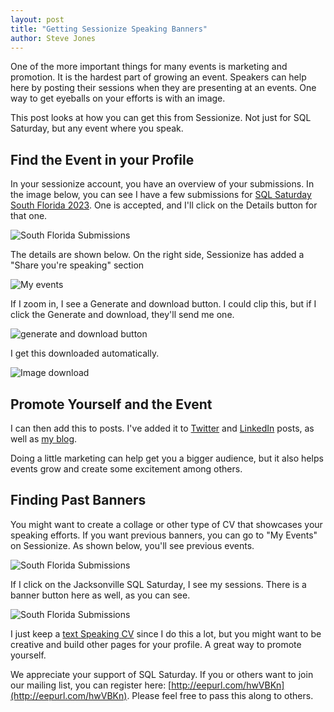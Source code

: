 ```yaml
---
layout: post
title: "Getting Sessionize Speaking Banners"
author: Steve Jones
---
```


One of the more important things for many events is marketing and promotion. It is the hardest part of growing an event. Speakers can help here by posting their sessions when they are presenting at an events. One way to get eyeballs on your efforts is with an image.

This post looks at how you can get this from Sessionize. Not just for SQL Saturday, but any event where you speak.

## Find the Event in your Profile

In your sessionize account, you have an overview of your submissions. In the image below, you can see I have a few submissions for [SQL Saturday South Florida 2023](https://sqlsaturday.com/2023-06-03-sqlsaturday1053/). One is accepted, and I'll click on the Details button for that one.

![South Florida Submissions](/assets/img/blog/sessionizebanner_a.png)

The details are shown below. On the right side, Sessionize has added a "Share you're speaking" section 

![My events](/assets/img/blog/sessionizebanner_b.png)

If I zoom in, I see a Generate and download button. I could clip this, but if I click the Generate and download, they'll send me one.

![generate and download button](/assets/img/blog/sessionizebanner_c.png)

I get this downloaded automatically.

![Image download](/assets/img/blog/sessionizebanner_d.png)

## Promote Yourself and the Event

I can then add this to posts. I've added it to [Twitter](https://twitter.com/way0utwest/status/1662192148417224706) and [LinkedIn]() posts, as well as [my blog](https://voiceofthedba.com/2023/05/19/speaking-at-sql-saturday-south-florida-2023/).

Doing a little marketing can help get you a bigger audience, but it also helps events grow and create some excitement among others. 

## Finding Past Banners

You might want to create a collage or other type of CV that showcases your speaking efforts. If you want previous banners, you can go to "My Events" on Sessionize. As shown below, you'll see previous events.

![South Florida Submissions](/assets/img/blog/sessionizebanner_e.png)

If I click on the Jacksonville SQL Saturday, I see my sessions. There is a banner button here as well, as you can see.

![South Florida Submissions](/assets/img/blog/sessionizebanner_f.png)

I just keep a [text Speaking CV](https://voiceofthedba.com/speaking-cv/) since I do this a lot, but you might want to be creative and build other pages for your profile. A great way to promote yourself.

We appreciate your support of SQL Saturday. If you or others want to join our mailing list, you can register here: [http://eepurl.com/hwVBKn](http://eepurl.com/hwVBKn). Please feel free to pass this along to others.